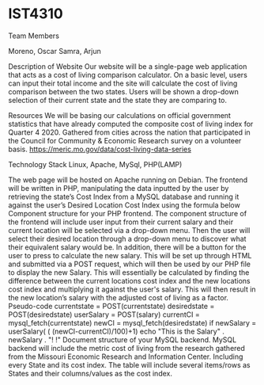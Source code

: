 # IST4310

Team Members

Moreno, Oscar
Samra, Arjun

Description of Website
Our website will be a single-page web application that acts as a cost of living
comparison calculator. On a basic level, users can input their total income and the site
will calculate the cost of living comparison between the two states. Users will be shown
a drop-down selection of their current state and the state they are comparing to.

Resources
We will be basing our calculations on official government statistics that have already
computed the composite cost of living index for Quarter 4 2020. Gathered from cities
across the nation that participated in the Council for Community & Economic Research
survey on a volunteer basis.
https://meric.mo.gov/data/cost-living-data-series

Technology Stack
Linux, Apache, MySql, PHP(LAMP)

The web page will be hosted on Apache running on Debian. The frontend will be written
in PHP, manipulating the data inputted by the user by retrieving the state’s Cost Index
from a MySQL database and running it against the user’s Desired Location Cost Index
using the formula below
Component structure for your PHP frontend.
The component structure of the frontend will include user input from their current salary and their current location will be selected via a
drop-down menu. Then the user will select their desired location through a drop-down menu to discover what their equivalent salary would be.
In addition, there will be a button for the user to press to calculate the new salary. This will be set up through HTML and submitted via a
POST request, which will then be used by our PHP file to display the new Salary. This will essentially be calculated by finding the difference
between the current locations cost index and the new locations cost index and multiplying it against the user's salary. This will then result
in the new location’s salary with the adjusted cost of living as a factor.
Pseudo-code
currentstate = POST(currentstate)
desiredstate = POST(desiredstate)
userSalary = POST(salary)
currentCI = mysql_fetch(currentstate)
newCI = mysql_fetch(desiredstate)
if
newSalary = userSalary(
(
(newCI-currentCI)/100)+1)
echo "This is the Salary" . newSalary . "!
!"
Document structure of your MySQL backend.
MySQL backend will include the metric cost of living from the research gathered from the Missouri Economic Research and Information Center.
Including every State and its cost index. The table will include several items/rows as States and their columns/values as the cost index.
